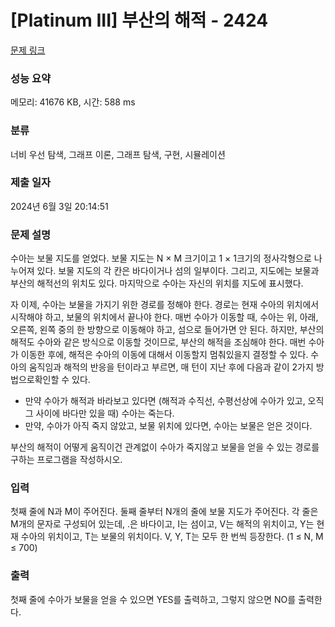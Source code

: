 # [Platinum III] 부산의 해적 - 2424 

[문제 링크](https://www.acmicpc.net/problem/2424) 

### 성능 요약

메모리: 41676 KB, 시간: 588 ms

### 분류

너비 우선 탐색, 그래프 이론, 그래프 탐색, 구현, 시뮬레이션

### 제출 일자

2024년 6월 3일 20:14:51

### 문제 설명

<p>수아는 보물 지도를 얻었다. 보물 지도는 N × M 크기이고 1 × 1크기의 정사각형으로 나누어져 있다. 보물 지도의 각 칸은 바다이거나 섬의 일부이다. 그리고, 지도에는 보물과 부산의 해적선의 위치도 있다. 마지막으로 수아는 자신의 위치를 지도에 표시했다.</p>

<p>자 이제, 수아는 보물을 가지기 위한 경로를 정해야 한다. 경로는 현재 수아의 위치에서 시작해야 하고, 보물의 위치에서 끝나야 한다. 매번 수아가 이동할 때, 수아는 위, 아래, 오른쪽, 왼쪽 중의 한 방향으로 이동해야 하고, 섬으로 들어가면 안 된다. 하지만, 부산의 해적도 수아와 같은 방식으로 이동할 것이므로, 부산의 해적을 조심해야 한다. 매번 수아가 이동한 후에, 해적은 수아의 이동에 대해서 이동할지 멈춰있을지 결정할 수 있다. 수아의 움직임과 해적의 반응을 턴이라고 부르면, 매 턴이 지난 후에 다음과 같이 2가지 방법으로확인할 수 있다.</p>

<ul>
	<li>만약 수아가 해적과 바라보고 있다면 (해적과 수직선, 수평선상에 수아가 있고, 오직 그 사이에 바다만 있을 때) 수아는 죽는다.</li>
	<li>만약, 수아가 아직 죽지 않았고, 보물 위치에 있다면, 수아는 보물은 얻은 것이다.</li>
</ul>

<p>부산의 해적이 어떻게 움직이건 관계없이 수아가 죽지않고 보물을 얻을 수 있는 경로를 구하는 프로그램을 작성하시오. </p>

### 입력 

 <p>첫째 줄에 N과 M이 주어진다. 둘째 줄부터 N개의 줄에 보물 지도가 주어진다. 각 줄은 M개의 문자로 구성되어 있는데, .은 바다이고, I는 섬이고, V는 해적의 위치이고, Y는 현재 수아의 위치이고, T는 보물의 위치이다. V, Y, T는 모두 한 번씩 등장한다. (1 ≤ N, M ≤ 700)</p>

### 출력 

 <p>첫째 줄에 수아가 보물을 얻을 수 있으면 YES를 출력하고, 그렇지 않으면 NO를 출력한다.</p>

